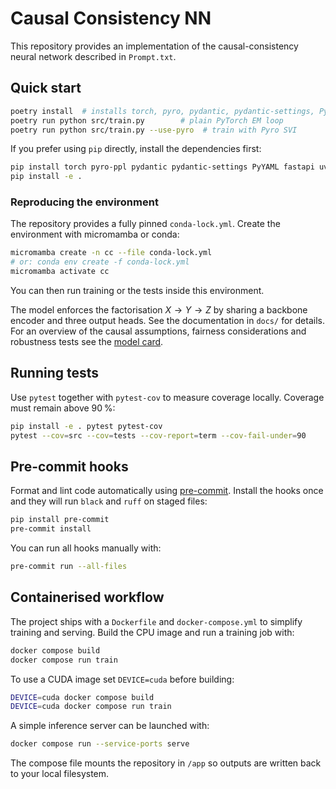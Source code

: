# Causal Consistency NN

This repository provides an implementation of the causal-consistency neural network described in `Prompt.txt`.

## Quick start

```bash
poetry install  # installs torch, pyro, pydantic, pydantic-settings, PyYAML, fastapi and uvicorn
poetry run python src/train.py        # plain PyTorch EM loop
poetry run python src/train.py --use-pyro  # train with Pyro SVI
```

If you prefer using `pip` directly, install the dependencies first:

```bash
pip install torch pyro-ppl pydantic pydantic-settings PyYAML fastapi uvicorn
pip install -e .
```

### Reproducing the environment

The repository provides a fully pinned `conda-lock.yml`. Create the environment
with micromamba or conda:

```bash
micromamba create -n cc --file conda-lock.yml
# or: conda env create -f conda-lock.yml
micromamba activate cc
```

You can then run training or the tests inside this environment.

The model enforces the factorisation $X \to Y \to Z$ by sharing a backbone encoder and three output heads. See the documentation in `docs/` for details.
For an overview of the causal assumptions, fairness considerations and robustness tests see the [model card](docs/model_card.md).

## Running tests

Use `pytest` together with `pytest-cov` to measure coverage locally. Coverage must remain above 90 %:

```bash
pip install -e . pytest pytest-cov
pytest --cov=src --cov=tests --cov-report=term --cov-fail-under=90
```

## Pre-commit hooks

Format and lint code automatically using [pre-commit](https://pre-commit.com/).
Install the hooks once and they will run `black` and `ruff` on staged files:

```bash
pip install pre-commit
pre-commit install
```

You can run all hooks manually with:

```bash
pre-commit run --all-files
```

## Containerised workflow

The project ships with a `Dockerfile` and `docker-compose.yml` to simplify
training and serving. Build the CPU image and run a training job with:

```bash
docker compose build
docker compose run train
```

To use a CUDA image set `DEVICE=cuda` before building:

```bash
DEVICE=cuda docker compose build
DEVICE=cuda docker compose run train
```

A simple inference server can be launched with:

```bash
docker compose run --service-ports serve
```

The compose file mounts the repository in `/app` so outputs are written back to
your local filesystem.

